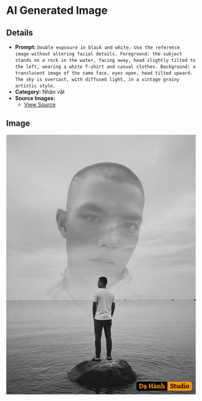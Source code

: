 # AI Generated Image

## Details
- **Prompt:** `Double exposure in black and white. Use the reference image without altering facial details. Foreground: the subject stands on a rock in the water, facing away, head slightly tilted to the left, wearing a white T-shirt and casual clothes. Background: a translucent image of the same face, eyes open, head tilted upward. The sky is overcast, with diffused light, in a vintage grainy artistic style.`
- **Category:** Nhân vật
- **Source Images:**
  - [View Source](https://raw.githubusercontent.com/lenzcomvth/ImageLibrary/main/Male.png)

## Image
![AI Generated Image](./image-2025-10-06T20-41-24-438Z-9jp2a.png)